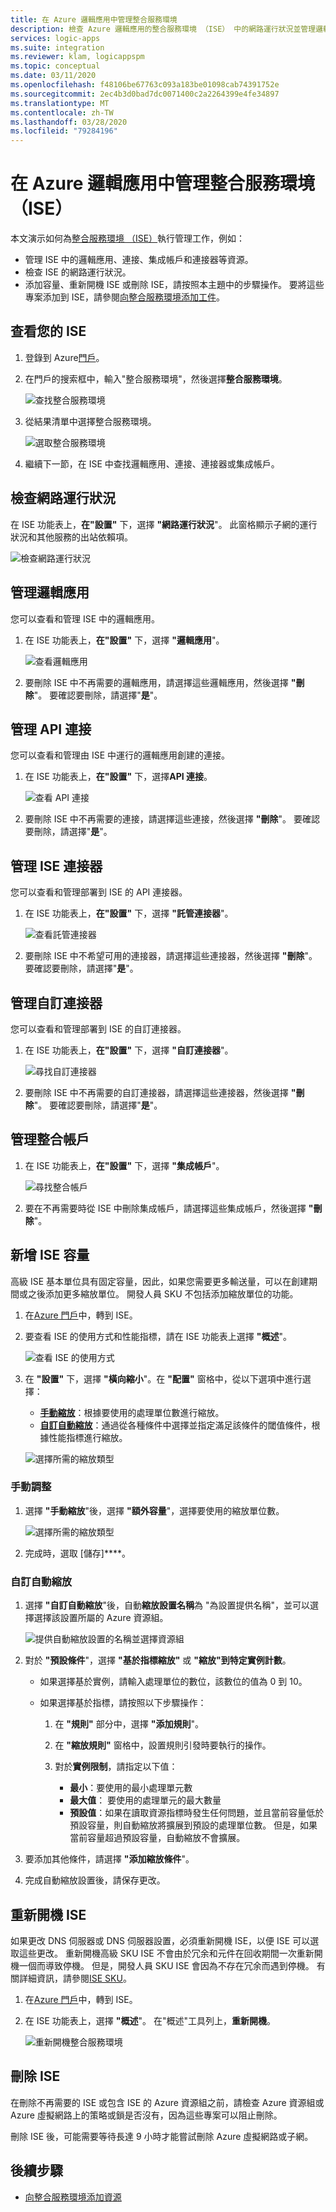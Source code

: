 ```yaml
---
title: 在 Azure 邏輯應用中管理整合服務環境
description: 檢查 Azure 邏輯應用的整合服務環境 （ISE） 中的網路運行狀況並管理邏輯應用、連接、自訂連接器和集成帳戶
services: logic-apps
ms.suite: integration
ms.reviewer: klam, logicappspm
ms.topic: conceptual
ms.date: 03/11/2020
ms.openlocfilehash: f48106be67763c093a183be01098cab74391752e
ms.sourcegitcommit: 2ec4b3d0bad7dc0071400c2a2264399e4fe34897
ms.translationtype: MT
ms.contentlocale: zh-TW
ms.lasthandoff: 03/28/2020
ms.locfileid: "79284196"
---
```

# <a name="manage-your-integration-service-environment-ise-in-azure-logic-apps"></a>在 Azure 邏輯應用中管理整合服務環境 （ISE）

本文演示如何為[整合服務環境 （ISE）](../logic-apps/connect-virtual-network-vnet-isolated-environment-overview.md)執行管理工作，例如：

* 管理 ISE 中的邏輯應用、連接、集成帳戶和連接器等資源。
* 檢查 ISE 的網路運行狀況。
* 添加容量、重新開機 ISE 或刪除 ISE，請按照本主題中的步驟操作。 要將這些專案添加到 ISE，請參閱[向整合服務環境添加工件](../logic-apps/add-artifacts-integration-service-environment-ise.md)。

## <a name="view-your-ise"></a>查看您的 ISE

1. 登錄到 Azure[門戶](https://portal.azure.com)。

1. 在門戶的搜索框中，輸入"整合服務環境"，然後選擇**整合服務環境**。

   ![查找整合服務環境](./media/ise-manage-integration-service-environment/find-integration-service-environment.png)

1. 從結果清單中選擇整合服務環境。

   ![選取整合服務環境](./media/ise-manage-integration-service-environment/select-integration-service-environment.png)

1. 繼續下一節，在 ISE 中查找邏輯應用、連接、連接器或集成帳戶。

<a name="check-network-health"></a>

## <a name="check-network-health"></a>檢查網路運行狀況

在 ISE 功能表上，**在"設置"** 下，選擇 **"網路運行狀況**"。 此窗格顯示子網的運行狀況和其他服務的出站依賴項。

![檢查網路運行狀況](./media/ise-manage-integration-service-environment/ise-check-network-health.png)

<a name="find-logic-apps"></a>

## <a name="manage-your-logic-apps"></a>管理邏輯應用

您可以查看和管理 ISE 中的邏輯應用。

1. 在 ISE 功能表上，**在"設置"** 下，選擇 **"邏輯應用**"。

   ![查看邏輯應用](./media/ise-manage-integration-service-environment/ise-find-logic-apps.png)

1. 要刪除 ISE 中不再需要的邏輯應用，請選擇這些邏輯應用，然後選擇 **"刪除**"。 要確認要刪除，請選擇"**是**"。

<a name="find-api-connections"></a>

## <a name="manage-api-connections"></a>管理 API 連接

您可以查看和管理由 ISE 中運行的邏輯應用創建的連接。

1. 在 ISE 功能表上，**在"設置"** 下，選擇**API 連接**。

   ![查看 API 連接](./media/ise-manage-integration-service-environment/ise-find-api-connections.png)

1. 要刪除 ISE 中不再需要的連接，請選擇這些連接，然後選擇 **"刪除**"。 要確認要刪除，請選擇"**是**"。

<a name="manage-api-connectors"></a>

## <a name="manage-ise-connectors"></a>管理 ISE 連接器

您可以查看和管理部署到 ISE 的 API 連接器。

1. 在 ISE 功能表上，**在"設置"** 下，選擇 **"託管連接器**"。

   ![查看託管連接器](./media/ise-manage-integration-service-environment/ise-view-managed-connectors.png)

1. 要刪除 ISE 中不希望可用的連接器，請選擇這些連接器，然後選擇 **"刪除**"。 要確認要刪除，請選擇"**是**"。

<a name="find-custom-connectors"></a>

## <a name="manage-custom-connectors"></a>管理自訂連接器

您可以查看和管理部署到 ISE 的自訂連接器。

1. 在 ISE 功能表上，**在"設置"** 下，選擇 **"自訂連接器**"。

   ![尋找自訂連接器](./media/ise-manage-integration-service-environment/ise-find-custom-connectors.png)

1. 要刪除 ISE 中不再需要的自訂連接器，請選擇這些連接器，然後選擇 **"刪除**"。 要確認要刪除，請選擇"**是**"。

<a name="find-integration-accounts"></a>

## <a name="manage-integration-accounts"></a>管理整合帳戶

1. 在 ISE 功能表上，**在"設置"** 下，選擇 **"集成帳戶**"。

   ![尋找整合帳戶](./media/ise-manage-integration-service-environment/ise-find-integration-accounts.png)

1. 要在不再需要時從 ISE 中刪除集成帳戶，請選擇這些集成帳戶，然後選擇 **"刪除**"。

<a name="add-capacity"></a>

## <a name="add-ise-capacity"></a>新增 ISE 容量

高級 ISE 基本單位具有固定容量，因此，如果您需要更多輸送量，可以在創建期間或之後添加更多縮放單位。 開發人員 SKU 不包括添加縮放單位的功能。

1. 在[Azure 門戶](https://portal.azure.com)中，轉到 ISE。

1. 要查看 ISE 的使用方式和性能指標，請在 ISE 功能表上選擇 **"概述**"。

   ![查看 ISE 的使用方式](./media/ise-manage-integration-service-environment/integration-service-environment-usage.png)

1. 在 **"設置"** 下，選擇 **"橫向縮小**"。在 **"配置"** 窗格中，從以下選項中進行選擇：

   * [**手動縮放**](#manual-scale)：根據要使用的處理單位數進行縮放。
   * [**自訂自動縮放**](#custom-autoscale)：通過從各種條件中選擇並指定滿足該條件的閾值條件，根據性能指標進行縮放。

   ![選擇所需的縮放類型](./media/ise-manage-integration-service-environment/select-scale-out-options.png)

<a name="manual-scale"></a>

### <a name="manual-scale"></a>手動調整

1. 選擇 **"手動縮放**"後，選擇 **"額外容量**"，選擇要使用的縮放單位數。

   ![選擇所需的縮放類型](./media/ise-manage-integration-service-environment/select-manual-scale-out-units.png)

1. 完成時，選取 [儲存]****。

<a name="custom-autoscale"></a>

### <a name="custom-autoscale"></a>自訂自動縮放

1. 選擇 **"自訂自動縮放**"後，自動**縮放設置名稱**為 "為設置提供名稱"，並可以選擇選擇該設置所屬的 Azure 資源組。

   ![提供自動縮放設置的名稱並選擇資源組](./media/ise-manage-integration-service-environment/select-custom-autoscale.png)

1. 對於 **"預設條件**"，選擇 **"基於指標縮放"** 或 **"縮放"到特定實例計數**。

   * 如果選擇基於實例，請輸入處理單位的數位，該數位的值為 0 到 10。

   * 如果選擇基於指標，請按照以下步驟操作：

     1. 在 **"規則"** 部分中，選擇 **"添加規則**"。

     1. 在 **"縮放規則"** 窗格中，設置規則引發時要執行的操作。

     1. 對於**實例限制**，請指定以下值：

        * **最小**：要使用的最小處理單元數
        * **最大值**： 要使用的處理單元的最大數量
        * **預設值**：如果在讀取資源指標時發生任何問題，並且當前容量低於預設容量，則自動縮放將擴展到預設的處理單位數。 但是，如果當前容量超過預設容量，自動縮放不會擴展。

1. 要添加其他條件，請選擇 **"添加縮放條件**"。

1. 完成自動縮放設置後，請保存更改。

<a name="restart-ISE"></a>

## <a name="restart-ise"></a>重新開機 ISE

如果更改 DNS 伺服器或 DNS 伺服器設置，必須重新開機 ISE，以便 ISE 可以選取這些更改。 重新開機高級 SKU ISE 不會由於冗余和元件在回收期間一次重新開機一個而導致停機。 但是，開發人員 SKU ISE 會因為不存在冗余而遇到停機。 有關詳細資訊，請參閱[ISE SKU](../logic-apps/connect-virtual-network-vnet-isolated-environment-overview.md#ise-level)。

1. 在[Azure 門戶](https://portal.azure.com)中，轉到 ISE。

1. 在 ISE 功能表上，選擇 **"概述**"。 在"概述"工具列上，**重新開機**。

   ![重新開機整合服務環境](./media/connect-virtual-network-vnet-isolated-environment/restart-integration-service-environment.png)

<a name="delete-ise"></a>

## <a name="delete-ise"></a>刪除 ISE

在刪除不再需要的 ISE 或包含 ISE 的 Azure 資源組之前，請檢查 Azure 資源組或 Azure 虛擬網路上的策略或鎖是否沒有，因為這些專案可以阻止刪除。

刪除 ISE 後，可能需要等待長達 9 小時才能嘗試刪除 Azure 虛擬網路或子網。

## <a name="next-steps"></a>後續步驟

* [向整合服務環境添加資源](../logic-apps/add-artifacts-integration-service-environment-ise.md)